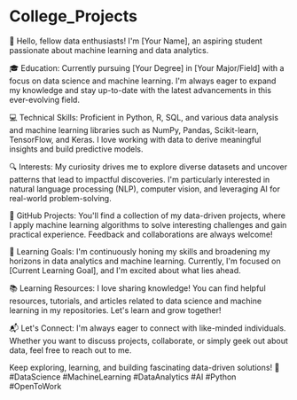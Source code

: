 # College_Projects
👋 Hello, fellow data enthusiasts! I'm [Your Name], an aspiring student passionate about machine learning and data analytics.

🎓 Education: Currently pursuing [Your Degree] in [Your Major/Field] with a focus on data science and machine learning. I'm always eager to expand my knowledge and stay up-to-date with the latest advancements in this ever-evolving field.

💻 Technical Skills: Proficient in Python, R, SQL, and various data analysis and machine learning libraries such as NumPy, Pandas, Scikit-learn, TensorFlow, and Keras. I love working with data to derive meaningful insights and build predictive models.

🔍 Interests: My curiosity drives me to explore diverse datasets and uncover patterns that lead to impactful discoveries. I'm particularly interested in natural language processing (NLP), computer vision, and leveraging AI for real-world problem-solving.

🚀 GitHub Projects: You'll find a collection of my data-driven projects, where I apply machine learning algorithms to solve interesting challenges and gain practical experience. Feedback and collaborations are always welcome!

🌱 Learning Goals: I'm continuously honing my skills and broadening my horizons in data analytics and machine learning. Currently, I'm focused on [Current Learning Goal], and I'm excited about what lies ahead.

📚 Learning Resources: I love sharing knowledge! You can find helpful resources, tutorials, and articles related to data science and machine learning in my repositories. Let's learn and grow together!

📬 Let's Connect: I'm always eager to connect with like-minded individuals. Whether you want to discuss projects, collaborate, or simply geek out about data, feel free to reach out to me.

Keep exploring, learning, and building fascinating data-driven solutions! 🚀 #DataScience #MachineLearning #DataAnalytics #AI #Python #OpenToWork
